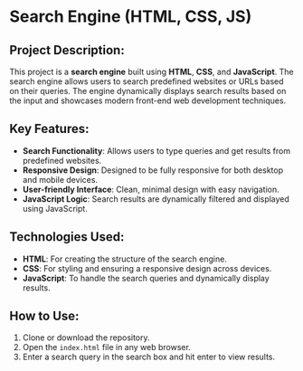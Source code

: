 # Search Engine (HTML, CSS, JS)

## Project Description:
This project is a **search engine** built using **HTML**, **CSS**, and **JavaScript**. 
The search engine allows users to search predefined websites or URLs based on their queries. 
The engine dynamically displays search results based on the input and showcases modern front-end web development techniques.

## Key Features:
- **Search Functionality**: Allows users to type queries and get results from predefined websites.
- **Responsive Design**: Designed to be fully responsive for both desktop and mobile devices.
- **User-friendly Interface**: Clean, minimal design with easy navigation.
- **JavaScript Logic**: Search results are dynamically filtered and displayed using JavaScript.

## Technologies Used:
- **HTML**: For creating the structure of the search engine.
- **CSS**: For styling and ensuring a responsive design across devices.
- **JavaScript**: To handle the search queries and dynamically display results.

## How to Use:
1. Clone or download the repository.
2. Open the `index.html` file in any web browser.
3. Enter a search query in the search box and hit enter to view results.


